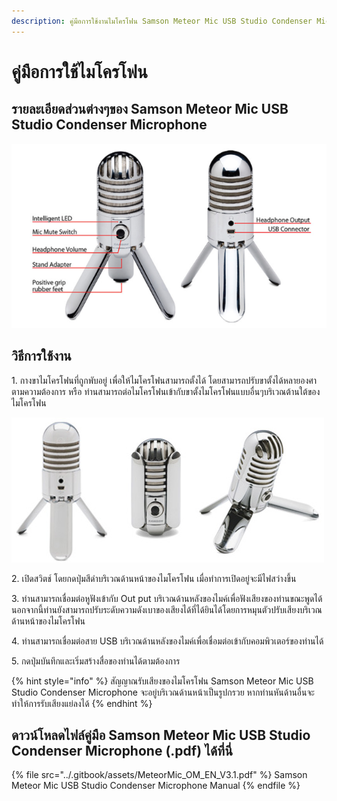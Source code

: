 ```yaml
---
description: คู่มือการใช้งานไมโครโฟน Samson Meteor Mic USB Studio Condenser Microphone
---
```


# คู่มือการใช้ไมโครโฟน

## รายละเอียดส่วนต่างๆของ Samson Meteor Mic USB Studio Condenser Microphone&#x20;

![](<../.gitbook/assets/image (65).png>)

## วิธีการใช้งาน

1\. กางขาไมโครโฟนที่ถูกพับอยู่ เพื่อให้ไมโครโฟนสามารถตั้งได้ โดยสามารถปรับขาตั้งได้หลายองศาตามความต้องการ หรือ ท่านสามารถต่อไมโครโฟนเข้ากับขาตั้งไมโครโฟนแบบอื่นๆบริเวณต้านใต้ของไมโครโฟน

![](<../.gitbook/assets/image (47).png>)

2\. เปิดสวิตช์ โดยกดปุ่มสีดำบริเวณด้านหน้าของไมโครโฟน เมื่อทำการเปิดอยู่จะมีไฟสว่างขึ้น

3\. ท่านสามารถเชื่อมต่อหูฟังเข้ากับ Out put บริเวณด้านหลังของไมค์เพื่อฟังเสียงของท่านขณะพูดได้ นอกจากนี้ท่านยังสามารถปรับระดับความดังเบาของเสียงได้ที่ได้ยินได้โดยการหมุนตัวปรับเสียงบริเวณด้านหน้าของไมโครโฟน

4\. ท่านสามารถเชื่อมต่อสาย USB บริเวณด้านหลังของไมค์เพื่อเชื่อมต่อเข้ากับคอมพิวเตอร์ของท่านได้

5\. กดปุ่มบันทึกและเริ่มสร้างสื่อของท่านได้ตามต้องการ

{% hint style="info" %}
สัญญาณรับเสียงของไมโครโฟน Samson Meteor Mic USB Studio Condenser Microphone จะอยู่บริเวณด้านหน้าเป็นรูปกรวย หากท่านหันด้านอื่นจะทำให้การรับเสียงแย่ลงได้
{% endhint %}

## ดาวน์โหลดไฟล์คู่มือ Samson Meteor Mic USB Studio Condenser Microphone (.pdf) ได้ที่นี่

{% file src="../.gitbook/assets/MeteorMic_OM_EN_V3.1.pdf" %}
Samson Meteor Mic USB Studio Condenser Microphone Manual
{% endfile %}
